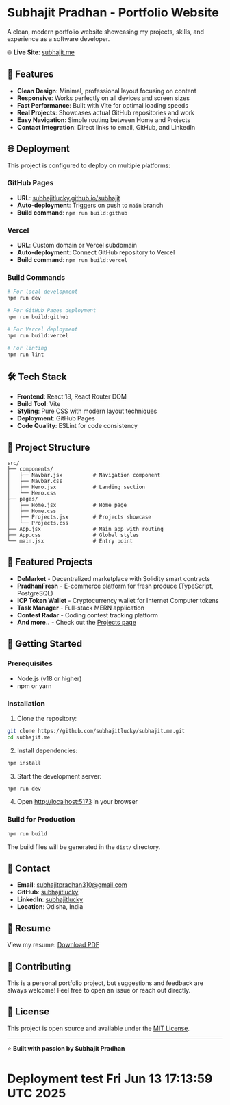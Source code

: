 # Subhajit Pradhan - Portfolio Website

A clean, modern portfolio website showcasing my projects, skills, and experience as a software developer.

🌐 **Live Site**: [subhajit.me](https://subhajit.me)

## 🚀 Features

- **Clean Design**: Minimal, professional layout focusing on content
- **Responsive**: Works perfectly on all devices and screen sizes
- **Fast Performance**: Built with Vite for optimal loading speeds
- **Real Projects**: Showcases actual GitHub repositories and work
- **Easy Navigation**: Simple routing between Home and Projects
- **Contact Integration**: Direct links to email, GitHub, and LinkedIn

## 🌐 Deployment

This project is configured to deploy on multiple platforms:

### GitHub Pages
- **URL**: [subhajitlucky.github.io/subhajit](https://subhajitlucky.github.io/subhajit/)
- **Auto-deployment**: Triggers on push to `main` branch
- **Build command**: `npm run build:github`

### Vercel
- **URL**: Custom domain or Vercel subdomain
- **Auto-deployment**: Connect GitHub repository to Vercel
- **Build command**: `npm run build:vercel`

### Build Commands
```bash
# For local development
npm run dev

# For GitHub Pages deployment
npm run build:github

# For Vercel deployment
npm run build:vercel

# For linting
npm run lint
```



## 🛠️ Tech Stack

- **Frontend**: React 18, React Router DOM
- **Build Tool**: Vite
- **Styling**: Pure CSS with modern layout techniques
- **Deployment**: GitHub Pages
- **Code Quality**: ESLint for code consistency

## 📁 Project Structure

```
src/
├── components/
│   ├── Navbar.jsx          # Navigation component
│   ├── Navbar.css
│   ├── Hero.jsx            # Landing section
│   └── Hero.css
├── pages/
│   ├── Home.jsx            # Home page
│   ├── Home.css
│   ├── Projects.jsx        # Projects showcase
│   └── Projects.css
├── App.jsx                 # Main app with routing
├── App.css                 # Global styles
└── main.jsx                # Entry point
```

## 🎯 Featured Projects

- **DeMarket** - Decentralized marketplace with Solidity smart contracts
- **PradhanFresh** - E-commerce platform for fresh produce (TypeScript, PostgreSQL)
- **ICP Token Wallet** - Cryptocurrency wallet for Internet Computer tokens
- **Task Manager** - Full-stack MERN application
- **Contest Radar** - Coding contest tracking platform
- **And more..** - Check out the [Projects page](https://subhajit.me/projects)

## 🚀 Getting Started

### Prerequisites
- Node.js (v18 or higher)
- npm or yarn

### Installation

1. Clone the repository:
```bash
git clone https://github.com/subhajitlucky/subhajit.me.git
cd subhajit.me
```

2. Install dependencies:
```bash
npm install
```

3. Start the development server:
```bash
npm run dev
```

4. Open [http://localhost:5173](http://localhost:5173) in your browser

### Build for Production

```bash
npm run build
```

The build files will be generated in the `dist/` directory.

## 📧 Contact

- **Email**: [subhajitpradhan310@gmail.com](mailto:subhajitpradhan310@gmail.com)
- **GitHub**: [subhajitlucky](https://github.com/subhajitlucky)
- **LinkedIn**: [subhajitlucky](https://linkedin.com/in/subhajitlucky)
- **Location**: Odisha, India

## 📄 Resume

View my resume: [Download PDF](./assets/Subhajit_Resume.pdf)

## 🤝 Contributing

This is a personal portfolio project, but suggestions and feedback are always welcome! Feel free to open an issue or reach out directly.

## 📝 License

This project is open source and available under the [MIT License](LICENSE).

---

⭐ **Built with passion by Subhajit Pradhan**
# Deployment test Fri Jun 13 17:13:59 UTC 2025
